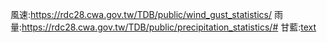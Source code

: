 風速:https://rdc28.cwa.gov.tw/TDB/public/wind_gust_statistics/
雨量:https://rdc28.cwa.gov.tw/TDB/public/precipitation_statistics/#
甘藍:[text](https://amis.afa.gov.tw/m_veg/VegProdDayTransInfo.aspx)